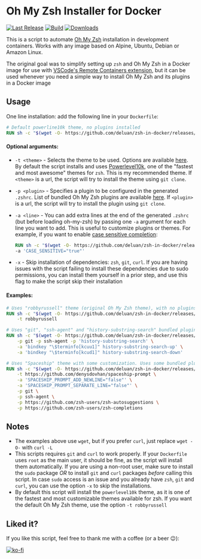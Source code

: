 # Oh My Zsh Installer for Docker

[![Last Release](https://img.shields.io/github/v/release/deluan/zsh-in-docker?label=latest&style=flat-square)](https://github.com/deluan/zsh-in-docker/releases/latest)
[![Build](https://img.shields.io/github/actions/workflow/status/deluan/zsh-in-docker/test.yml?branch=master&style=flat-square)](https://github.com/deluan/zsh-in-docker/actions)
[![Downloads](https://img.shields.io/github/downloads/deluan/zsh-in-docker/total?style=flat-square)](https://github.com/deluan/zsh-in-docker/releases)


This is a script to automate [Oh My Zsh](https://ohmyz.sh/) installation in development containers.
Works with any image based on Alpine, Ubuntu, Debian or Amazon Linux.

The original goal was to simplify setting up `zsh` and Oh My Zsh in a Docker image for use with [VSCode's Remote Containers
extension](https://code.visualstudio.com/docs/remote/containers), but it can be used whenever you
need a simple way to install Oh My Zsh and its plugins in a Docker image

## Usage

One line installation: add the following line in your `Dockerfile`:

```Dockerfile
# Default powerline10k theme, no plugins installed
RUN sh -c "$(wget -O- https://github.com/deluan/zsh-in-docker/releases/download/v1.1.5/zsh-in-docker.sh)"
```

#### Optional arguments:

- `-t <theme>` - Selects the theme to be used. Options are available
  [here](https://github.com/robbyrussell/oh-my-zsh/wiki/Themes). By default the script installs
  and uses [Powerlevel10k](https://github.com/romkatv/powerlevel10k), one of the
  "fastest and most awesome" themes for `zsh`. This is my recommended theme. If `<theme>` is a url, the script will try to install the theme using `git clone`.
- `-p <plugin>` - Specifies a plugin to be configured in the generated `.zshrc`. List of bundled
  Oh My Zsh plugins are available [here](https://github.com/robbyrussell/oh-my-zsh/tree/master/plugins).
  If `<plugin>` is a url, the script will try to install the plugin using `git clone`.
- `-a <line>` - You can add extra lines at the end of the generated `.zshrc` (but before loading oh-my-zsh) by 
  passing one `-a` argument for each line you want to add. This is useful to customize plugins or themes. 
  For example, if you want to enable [case sensitive completion](https://stackoverflow.com/a/28021691):

  ```Dockerfile
  RUN sh -c "$(wget -O- https://github.com/deluan/zsh-in-docker/releases/download/v1.1.5/zsh-in-docker.sh)" -- \
  -a 'CASE_SENSITIVE="true"'
  ```

- `-x` - Skip installation of dependencies: `zsh`, `git`, `curl`. If you are having issues with the script failing to
  install these dependencies due to sudo permissions, you can install them yourself in a prior step, and use this flag
  to make the script skip their installation


#### Examples:

```Dockerfile
# Uses "robbyrussell" theme (original Oh My Zsh theme), with no plugins
RUN sh -c "$(wget -O- https://github.com/deluan/zsh-in-docker/releases/download/v1.1.5/zsh-in-docker.sh)" -- \
    -t robbyrussell
```

```Dockerfile
# Uses "git", "ssh-agent" and "history-substring-search" bundled plugins
RUN sh -c "$(wget -O- https://github.com/deluan/zsh-in-docker/releases/download/v1.1.5/zsh-in-docker.sh)" -- \
    -p git -p ssh-agent -p 'history-substring-search' \
    -a 'bindkey "\$terminfo[kcuu1]" history-substring-search-up' \
    -a 'bindkey "\$terminfo[kcud1]" history-substring-search-down'

```

```Dockerfile
# Uses "Spaceship" theme with some customization. Uses some bundled plugins and installs some more from github
RUN sh -c "$(wget -O- https://github.com/deluan/zsh-in-docker/releases/download/v1.1.5/zsh-in-docker.sh)" -- \
    -t https://github.com/denysdovhan/spaceship-prompt \
    -a 'SPACESHIP_PROMPT_ADD_NEWLINE="false"' \
    -a 'SPACESHIP_PROMPT_SEPARATE_LINE="false"' \
    -p git \
    -p ssh-agent \
    -p https://github.com/zsh-users/zsh-autosuggestions \
    -p https://github.com/zsh-users/zsh-completions
```

## Notes

- The examples above use `wget`, but if you prefer `curl`, just replace `wget -O-` with `curl -L`
- This scripts requires `git` and `curl` to work properly. If your `Dockerfile` uses `root` as the
  main user, it should be fine, as the script will install them automatically. If you are using a
  non-root user, make sure to install the `sudo` package _OR_ to install `git` and `curl` packages
  _before_ calling this script. In case `sudo` access is an issue and you already have `zsh`, `git` 
  and `curl`, you can use the option `-x` to skip the installations.
- By default this script will install the `powerlevel10k` theme, as it is one of the fastest and most
  customizable themes available for zsh. If you want the default Oh My Zsh theme, use the option
  `-t robbyrussell`
  
## Liked it?

If you like this script, feel free to thank me with a coffee (or a beer :wink:):

[![ko-fi](https://www.ko-fi.com/img/githubbutton_sm.svg)](https://ko-fi.com/K3K21VMDV)
